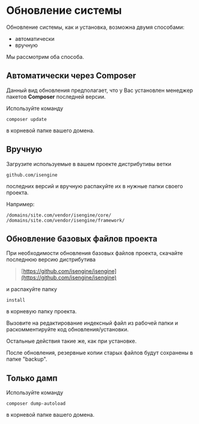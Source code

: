 # Обновление системы

Обновление системы, как и установка, возможна двумя способами:

* автоматически
* вручную

Мы рассмотрим оба способа.

## Автоматически через Composer

Данный вид обновления предполагает, что у Вас установлен менеджер пакетов **Composer** последней версии.

Используйте команду

	composer update
	
в корневой папке вашего домена.

## Вручную

Загрузите используемые в вашем проекте дистрибутивы ветки

	github.com/isengine

последних версий и вручную распакуйте их в нужные папки своего проекта.

Например:

	/domains/site.com/vendor/isengine/core/
	/domains/site.com/vendor/isengine/framework/

## Обновление базовых файлов проекта

При необходимости обновления базовых файлов проекта, скачайте последнюю версию дистрибутива

> [https://github.com/isengine/isengine](https://github.com/isengine/isengine)

и распакуйте папку

	install

в корневую папку проекта.

Вызовите на редактирование индексный файл из рабочей папки и раскомментируйте код обновления/установки.

Остальные действия такие же, как при установке.

После обновления, резервные копии старых файлов будут сохранены в папке "backup".

## Только дамп

Используйте команду

	composer dump-autoload
	
в корневой папке вашего домена.
